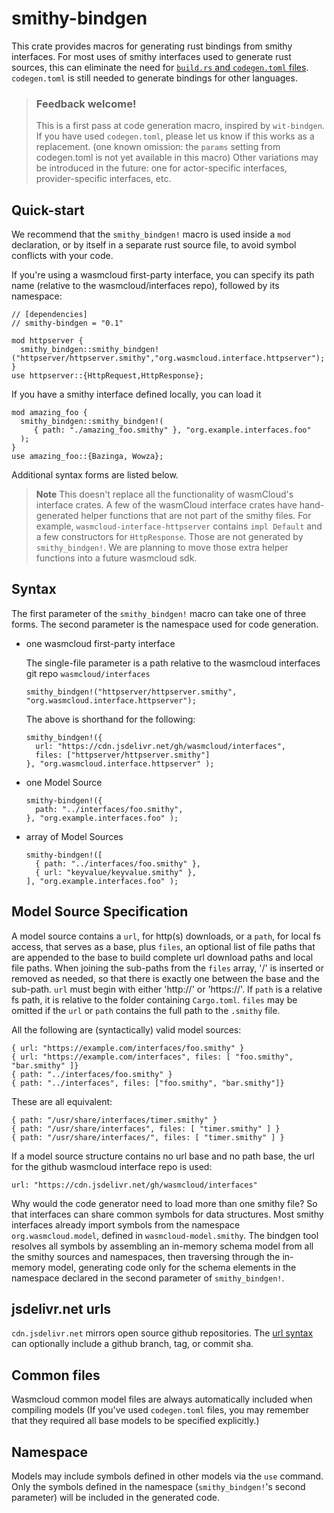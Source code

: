 # smithy-bindgen

This crate provides macros for generating rust bindings from smithy interfaces.
For most uses of smithy interfaces used to generate rust sources,
this can eliminate the need for [`build.rs` and `codegen.toml` files](https://wasmcloud.dev/interfaces/codegen-toml/).
`codegen.toml` is still needed to generate bindings for other languages.

> ### Feedback welcome!
> This is a first pass at code generation macro, inspired by `wit-bindgen`. If you have used `codegen.toml`, please let us know if this works as a replacement. (one known omission: the `params` setting from codegen.toml is not yet available in this macro)
> Other variations may be introduced in the future: one for actor-specific interfaces, provider-specific interfaces, etc.

## Quick-start

We recommend that the `smithy_bindgen!` macro is used inside a `mod` declaration,
or by itself in a separate rust source file, to avoid symbol conflicts with your code.

If you're using a wasmcloud first-party interface, you can specify its path name
(relative to the wasmcloud/interfaces repo), followed by its namespace:

```
// [dependencies]
// smithy-bindgen = "0.1"

mod httpserver {
  smithy_bindgen::smithy_bindgen!("httpserver/httpserver.smithy","org.wasmcloud.interface.httpserver");
}
use httpserver::{HttpRequest,HttpResponse};

```

If you have a smithy interface defined locally, you can load it

```
mod amazing_foo {
  smithy_bindgen::smithy_bindgen!(
     { path: "./amazing_foo.smithy" }, "org.example.interfaces.foo"
  );
}
use amazing_foo::{Bazinga, Wowza};
```

Additional syntax forms are listed below.


> **Note** This doesn't replace all the functionality of wasmCloud's interface crates. A few of the wasmCloud interface crates have hand-generated helper functions that are not part of the smithy files. For example, `wasmcloud-interface-httpserver` contains `impl Default` and a few constructors for `HttpResponse`. Those are not generated by `smithy_bindgen!`. We are planning to move those extra helper functions into a future wasmcloud sdk.


## Syntax

The first parameter of the `smithy_bindgen!` macro can take one of three forms.
The second parameter is the namespace used for code generation.

- one wasmcloud first-party interface

  The single-file parameter is a path relative to the wasmcloud interfaces git repo `wasmcloud/interfaces`

  ```
  smithy_bindgen!("httpserver/httpserver.smithy", "org.wasmcloud.interface.httpserver");
  ```

  The above is shorthand for the following:

  ```
  smithy_bindgen!({
    url: "https://cdn.jsdelivr.net/gh/wasmcloud/interfaces",
    files: ["httpserver/httpserver.smithy"]
  }, "org.wasmcloud.interface.httpserver" );
  ```

- one Model Source

  ```
  smithy-bindgen!({
    path: "../interfaces/foo.smithy",
  }, "org.example.interfaces.foo" );
  ````

- array of Model Sources

  ```
  smithy-bindgen!([
    { path: "../interfaces/foo.smithy" },
    { url: "keyvalue/keyvalue.smithy" },
  ], "org.example.interfaces.foo" );
  ```

## Model Source Specification

A model source contains a `url`, for http(s) downloads, or a `path`, for local fs access, that serves as a base, plus `files`, an optional list of file paths that are appended to the base to build complete url download paths and local file paths.
When joining the sub-paths from the `files` array, '/' is inserted or removed as needed, so that there is exactly one between the base and the sub-path.
`url` must begin with either 'http://' or 'https://'. If `path` is a relative fs path, it is relative to the folder containing `Cargo.toml`.
`files` may be omitted if the `url` or `path` contains the full path to the `.smithy` file.

All the following are (syntactically) valid model sources:
```
{ url: "https://example.com/interfaces/foo.smithy" }
{ url: "https://example.com/interfaces", files: [ "foo.smithy", "bar.smithy" ]}
{ path: "../interfaces/foo.smithy" }
{ path: "../interfaces", files: ["foo.smithy", "bar.smithy"]}
```

These are all equivalent:
```
{ path: "/usr/share/interfaces/timer.smithy" }
{ path: "/usr/share/interfaces", files: [ "timer.smithy" ] }
{ path: "/usr/share/interfaces/", files: [ "timer.smithy" ] }
```

If a model source structure contains no url base and no path base,
the url for the github wasmcloud interface repo is used:
```
url: "https://cdn.jsdelivr.net/gh/wasmcloud/interfaces"
```

Why would the code generator need to load more than one smithy file? So that interfaces can share common symbols for data structures. Most smithy interfaces already import symbols from the namespace `org.wasmcloud.model`, defined in `wasmcloud-model.smithy`.
The bindgen tool resolves all symbols by assembling an in-memory schema model from all the smithy sources and namespaces, then traversing through the in-memory model, generating code only for the schema elements in the namespace declared in the second parameter of `smithy_bindgen!`.

## jsdelivr.net urls

`cdn.jsdelivr.net` mirrors open source github repositories.
The [url syntax](https://www.jsdelivr.com/?docs=gh) can optionally include
a github branch, tag, or commit sha.

## Common files

Wasmcloud common model files are always automatically included when compiling models
(If you've used `codegen.toml` files, you may remember that they required all base models
to be specified explicitly.)

## Namespace

Models may include symbols defined in other models via the `use` command.
Only the symbols defined in the namespace (`smithy_bindgen!`'s second parameter)
will be included in the generated code.

